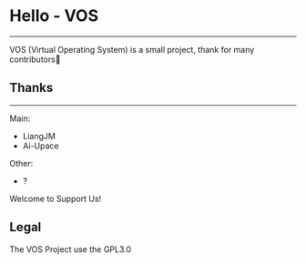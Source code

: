 # Hello - VOS

---

VOS (Virtual Operating System) is a small project, thank for many contributors🤝

## Thanks

---

Main:
- LiangJM
- Ai-Upace

Other:
- ?

Welcome to Support Us!

## Legal
The VOS Project use the GPL3.0
